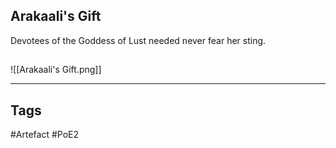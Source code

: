 ## Arakaali's Gift
Devotees of the Goddess of Lust
needed never fear her sting.
##
![[Arakaali's Gift.png]]

---
## Tags
#Artefact
#PoE2